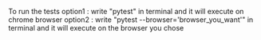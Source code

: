 To run the tests
option1 : write "pytest" in terminal and it will execute on chrome browser
option2 : write "pytest --browser='browser_you_want'"  in terminal and it will execute on the browser you chose
